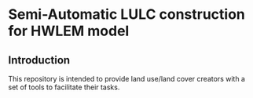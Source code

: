 # Semi-Automatic LULC construction for HWLEM model
## Introduction
This repository is intended to provide land use/land cover creators with a set of tools to facilitate their tasks.
